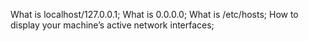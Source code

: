 What is localhost/127.0.0.1;
What is 0.0.0.0;
What is /etc/hosts;
How to display your machine’s active network interfaces;
